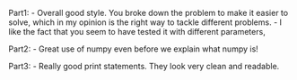 Part1:
    - Overall good style. You broke down the problem to make it easier to solve, which in my opinion is the right way to tackle different problems.
    - I like the fact that you seem to have tested it with different parameters,
    
Part2:
    - Great use of numpy even before we explain what numpy is!
    
Part3:
    - Really good print statements. They look very clean and readable.